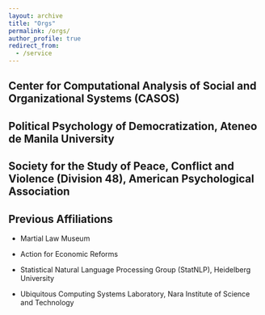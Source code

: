 ```yaml
---
layout: archive
title: "Orgs"
permalink: /orgs/
author_profile: true
redirect_from:
  - /service
---
```


<!-- {% include base_path %} -->

## Center for Computational Analysis of Social and Organizational Systems (CASOS)

## Political Psychology of Democratization, Ateneo de Manila University

## Society for the Study of Peace, Conflict and Violence (Division 48), American Psychological Association

## Previous Affiliations
* Martial Law Museum

* Action for Economic Reforms

* Statistical Natural Language Processing Group (StatNLP), Heidelberg University

* Ubiquitous Computing Systems Laboratory, Nara Institute of Science and Technology

